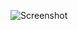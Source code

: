 ![Screenshot](https://raw.githubusercontent.com/Cryakl/Ultimate-RAT-Collection/refs/heads/main/Bifrost/Bifrost%20Palestine%201.2.1/Screenshot.png)
